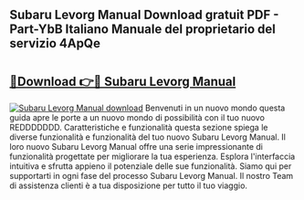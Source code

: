 ## Subaru Levorg Manual Download gratuit PDF - Part-YbB Italiano Manuale del proprietario del servizio 4ApQe

# <h2><a href="http://dfc19sg.blite.top/?on=Subaru+Levorg+Manual">🔗Download 👉🔴 Subaru Levorg Manual</a></h2>

[![Subaru Levorg Manual download](https://i.imgur.com/lujVjoI.png)](http://dfc19sg.blite.top/?on=Subaru+Levorg+Manual)
Benvenuti in un nuovo mondo questa guida apre le porte a un nuovo mondo di possibilità con il tuo nuovo REDDDDDDD. Caratteristiche e funzionalità questa sezione spiega le diverse funzionalità e funzionalità del tuo nuovo Subaru Levorg Manual. Il loro nuovo Subaru Levorg Manual offre una serie impressionante di funzionalità progettate per migliorare la tua esperienza. Esplora l'interfaccia intuitiva e sfrutta appieno il potenziale delle sue funzionalità. Siamo qui per supportarti in ogni fase del processo Subaru Levorg Manual. Il nostro Team di assistenza clienti è a tua disposizione per tutto il tuo viaggio.
